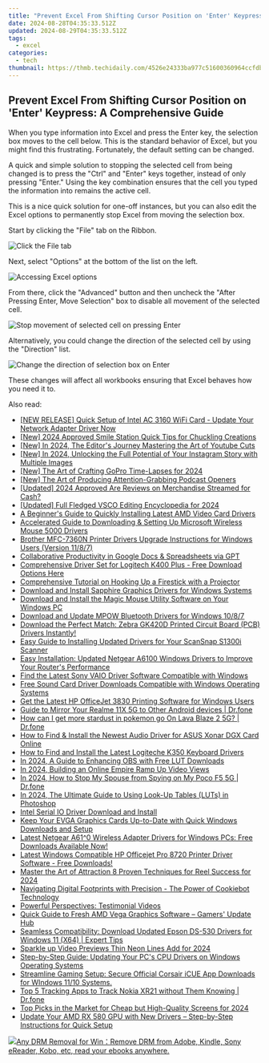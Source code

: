 ```yaml
---
title: "Prevent Excel From Shifting Cursor Position on 'Enter' Keypress: A Comprehensive Guide"
date: 2024-08-28T04:35:33.512Z
updated: 2024-08-29T04:35:33.512Z
tags:
  - excel
categories:
  - tech
thumbnail: https://thmb.techidaily.com/4526e24333ba977c51600360964ccfdbc4ba0f9b4255ce54480ebe44b63f8c8e.jpg
---
```


## Prevent Excel From Shifting Cursor Position on 'Enter' Keypress: A Comprehensive Guide

When you type information into Excel and press the Enter key, the selection box moves to the cell below. This is the standard behavior of Excel, but you might find this frustrating. Fortunately, the default setting can be changed.

 A quick and simple solution to stopping the selected cell from being changed is to press the "Ctrl" and "Enter" keys together, instead of only pressing "Enter." Using the key combination ensures that the cell you typed the information into remains the active cell.

 This is a nice quick solution for one-off instances, but you can also edit the Excel options to permanently stop Excel from moving the selection box.

 Start by clicking the "File" tab on the Ribbon.

![Click the File tab](https://static1.howtogeekimages.com/wordpress/wp-content/uploads/2020/01/file-tab.png) 

 Next, select "Options" at the bottom of the list on the left.

![Accessing Excel options](https://static1.howtogeekimages.com/wordpress/wp-content/uploads/2020/01/options.png) 

 From there, click the "Advanced" button and then uncheck the "After Pressing Enter, Move Selection" box to disable all movement of the selected cell.

![Stop movement of selected cell on pressing Enter](https://static1.howtogeekimages.com/wordpress/wp-content/uploads/2020/01/stop-enter-movement-1.png) 

 Alternatively, you could change the direction of the selected cell by using the "Direction" list.

![Change the direction of selection box on Enter](https://static1.howtogeekimages.com/wordpress/wp-content/uploads/2020/01/enter-options.png) 

 These changes will affect all workbooks ensuring that Excel behaves how you need it to.

<ins class="adsbygoogle"
     style="display:block"
     data-ad-format="autorelaxed"
     data-ad-client="ca-pub-7571918770474297"
     data-ad-slot="1223367746"></ins>



<ins class="adsbygoogle"
     style="display:block"
     data-ad-client="ca-pub-7571918770474297"
     data-ad-slot="8358498916"
     data-ad-format="auto"
     data-full-width-responsive="true"></ins>

<span class="atpl-alsoreadstyle">Also read:</span>
<div><ul>
<li><a href="https://win-amazing.techidaily.com/new-release-quick-setup-of-intel-ac-3160-wifi-card-update-your-network-adapter-driver-now/"><u>[NEW RELEASE] Quick Setup of Intel AC 3160 WiFi Card - Update Your Network Adapter Driver Now</u></a></li>
<li><a href="https://fox-direct.techidaily.com/new-2024-approved-smile-station-quick-tips-for-chuckling-creations/"><u>[New] 2024 Approved  Smile Station  Quick Tips for Chuckling Creations</u></a></li>
<li><a href="https://youtube-docs.techidaily.com/n-2024-the-editors-journey-mastering-the-art-of-youtube-cuts/"><u>[New] In 2024, The Editor's Journey  Mastering the Art of Youtube Cuts</u></a></li>
<li><a href="https://instagram-video-recordings.techidaily.com/new-in-2024-unlocking-the-full-potential-of-your-instagram-story-with-multiple-images/"><u>[New] In 2024, Unlocking the Full Potential of Your Instagram Story with Multiple Images</u></a></li>
<li><a href="https://article-posts.techidaily.com/new-the-art-of-crafting-gopro-time-lapses-for-2024/"><u>[New] The Art of Crafting GoPro Time-Lapses for 2024</u></a></li>
<li><a href="https://some-approaches.techidaily.com/new-the-art-of-producing-attention-grabbing-podcast-openers/"><u>[New] The Art of Producing Attention-Grabbing Podcast Openers</u></a></li>
<li><a href="https://fox-info.techidaily.com/updated-2024-approved-are-reviews-on-merchandise-streamed-for-cash/"><u>[Updated] 2024 Approved  Are Reviews on Merchandise Streamed for Cash?</u></a></li>
<li><a href="https://fox-http.techidaily.com/updated-full-fledged-vsco-editing-encyclopedia-for-2024/"><u>[Updated] Full Fledged VSCO Editing Encyclopedia for 2024</u></a></li>
<li><a href="https://win-amazing.techidaily.com/a-beginners-guide-to-quickly-installing-latest-amd-video-card-drivers/"><u>A Beginner's Guide to Quickly Installing Latest AMD Video Card Drivers</u></a></li>
<li><a href="https://win-amazing.techidaily.com/accelerated-guide-to-downloading-and-setting-up-microsoft-wireless-mouse-5000-drivers/"><u>Accelerated Guide to Downloading & Setting Up Microsoft Wireless Mouse 5000 Drivers</u></a></li>
<li><a href="https://win-amazing.techidaily.com/brother-mfc-7360n-printer-drivers-upgrade-instructions-for-windows-users-version-1187/"><u>Brother MFC-7360N Printer Drivers Upgrade Instructions for Windows Users (Version 11/8/7)</u></a></li>
<li><a href="https://tech-savvy.techidaily.com/collaborative-productivity-in-google-docs-and-spreadsheets-via-gpt/"><u>Collaborative Productivity in Google Docs & Spreadsheets via GPT</u></a></li>
<li><a href="https://win-amazing.techidaily.com/comprehensive-driver-set-for-logitech-k400-plus-free-download-options-here/"><u>Comprehensive Driver Set for Logitech K400 Plus - Free Download Options Here</u></a></li>
<li><a href="https://technical-tips.techidaily.com/comprehensive-tutorial-on-hooking-up-a-firestick-with-a-projector/"><u>Comprehensive Tutorial on Hooking Up a Firestick with a Projector</u></a></li>
<li><a href="https://win-amazing.techidaily.com/download-and-install-sapphire-graphics-drivers-for-windows-systems/"><u>Download and Install Sapphire Graphics Drivers for Windows Systems</u></a></li>
<li><a href="https://win-amazing.techidaily.com/download-and-install-the-magic-mouse-utility-software-on-your-windows-pc/"><u>Download and Install the Magic Mouse Utility Software on Your Windows PC</u></a></li>
<li><a href="https://win-amazing.techidaily.com/download-and-update-mpow-bluetooth-drivers-for-windows-1087/"><u>Download and Update MPOW Bluetooth Drivers for Windows 10/8/7</u></a></li>
<li><a href="https://win-amazing.techidaily.com/download-the-perfect-match-zebra-gk420d-printed-circuit-board-pcb-drivers-instantly/"><u>Download the Perfect Match: Zebra GK420D Printed Circuit Board (PCB) Drivers Instantly!</u></a></li>
<li><a href="https://win-amazing.techidaily.com/easy-guide-to-installing-updated-drivers-for-your-scansnap-s1300i-scanner/"><u>Easy Guide to Installing Updated Drivers for Your ScanSnap S1300i Scanner</u></a></li>
<li><a href="https://win-amazing.techidaily.com/easy-installation-updated-netgear-a6100-windows-drivers-to-improve-your-routers-performance/"><u>Easy Installation: Updated Netgear A6100 Windows Drivers to Improve Your Router's Performance</u></a></li>
<li><a href="https://win-amazing.techidaily.com/find-the-latest-sony-vaio-driver-software-compatible-with-windows/"><u>Find the Latest Sony VAIO Driver Software Compatible with Windows</u></a></li>
<li><a href="https://win-amazing.techidaily.com/free-sound-card-driver-downloads-compatible-with-windows-operating-systems/"><u>Free Sound Card Driver Downloads Compatible with Windows Operating Systems</u></a></li>
<li><a href="https://win-amazing.techidaily.com/get-the-latest-hp-officejet-3830-printing-software-for-windows-users/"><u>Get the Latest HP OfficeJet 3830 Printing Software for Windows Users</u></a></li>
<li><a href="https://screen-mirror.techidaily.com/guide-to-mirror-your-realme-11x-5g-to-other-android-devices-drfone-by-drfone-android/"><u>Guide to Mirror Your Realme 11X 5G to Other Android devices | Dr.fone</u></a></li>
<li><a href="https://android-pokemon-go.techidaily.com/how-can-i-get-more-stardust-in-pokemon-go-on-lava-blaze-2-5g-drfone-by-drfone-virtual-android/"><u>How can I get more stardust in pokemon go On Lava Blaze 2 5G? | Dr.fone</u></a></li>
<li><a href="https://win-amazing.techidaily.com/how-to-find-and-install-the-newest-audio-driver-for-asus-xonar-dgx-card-online/"><u>How to Find & Install the Newest Audio Driver for ASUS Xonar DGX Card Online</u></a></li>
<li><a href="https://win-amazing.techidaily.com/how-to-find-and-install-the-latest-logiteche-k350-keyboard-drivers/"><u>How to Find and Install the Latest Logiteche K350 Keyboard Drivers</u></a></li>
<li><a href="https://extra-lessons.techidaily.com/in-2024-a-guide-to-enhancing-obs-with-free-lut-downloads/"><u>In 2024, A Guide to Enhancing OBS with Free LUT Downloads</u></a></li>
<li><a href="https://youtube-tips.techidaily.com/24-building-an-online-empire-ramp-up-video-views/"><u>In 2024, Building an Online Empire  Ramp Up Video Views</u></a></li>
<li><a href="https://review-topics.techidaily.com/in-2024-how-to-stop-my-spouse-from-spying-on-my-poco-f5-5g-drfone-by-drfone-virtual-android/"><u>In 2024, How to Stop My Spouse from Spying on My Poco F5 5G | Dr.fone</u></a></li>
<li><a href="https://article-files.techidaily.com/in-2024-the-ultimate-guide-to-using-look-up-tables-luts-in-photoshop/"><u>In 2024, The Ultimate Guide to Using Look-Up Tables (LUTs) in Photoshop</u></a></li>
<li><a href="https://win-amazing.techidaily.com/intel-serial-io-driver-download-and-install/"><u>Intel Serial IO Driver Download and Install</u></a></li>
<li><a href="https://win-amazing.techidaily.com/keep-your-evga-graphics-cards-up-to-date-with-quick-windows-downloads-and-setup/"><u>Keep Your EVGA Graphics Cards Up-to-Date with Quick Windows Downloads and Setup</u></a></li>
<li><a href="https://win-amazing.techidaily.com/1722969568279-latest-netgear-a610-wireless-adapter-drivers-for-windows-pcs-free-downloads-available-now/"><u>Latest Netgear A61^0 Wireless Adapter Drivers for Windows PCs: Free Downloads Available Now!</u></a></li>
<li><a href="https://win-amazing.techidaily.com/1722976492296-latest-windows-compatible-hp-officejet-pro-8720-printer-driver-software-free-downloads/"><u>Latest Windows Compatible HP Officejet Pro 8720 Printer Driver Software - Free Downloads!</u></a></li>
<li><a href="https://extra-support.techidaily.com/master-the-art-of-attraction-8-proven-techniques-for-reel-success-for-2024/"><u>Master the Art of Attraction  8 Proven Techniques for Reel Success for 2024</u></a></li>
<li><a href="https://data-safeguard.techidaily.com/navigating-digital-footprints-with-precision-the-power-of-cookiebot-technology/"><u>Navigating Digital Footprints with Precision - The Power of Cookiebot Technology</u></a></li>
<li><a href="https://data-wizards.techidaily.com/powerful-perspectives-testimonial-videos/"><u>Powerful Perspectives: Testimonial Videos</u></a></li>
<li><a href="https://win-amazing.techidaily.com/1722967071192-quick-guide-to-fresh-amd-vega-graphics-software-gamers-update-hub/"><u>Quick Guide to Fresh AMD Vega Graphics Software – Gamers' Update Hub</u></a></li>
<li><a href="https://win-amazing.techidaily.com/seamless-compatibility-download-updated-epson-ds-530-drivers-for-windows-11-x64-expert-tips/"><u>Seamless Compatibility: Download Updated Epson DS-530 Drivers for Windows 11 (X64) | Expert Tips</u></a></li>
<li><a href="https://facebook-video-footage.techidaily.com/sparkle-up-video-previews-thin-neon-lines-add-for-2024/"><u>Sparkle up Video Previews  Thin Neon Lines Add for 2024</u></a></li>
<li><a href="https://win-amazing.techidaily.com/step-by-step-guide-updating-your-pcs-cpu-drivers-on-windows-operating-systems/"><u>Step-by-Step Guide: Updating Your PC's CPU Drivers on Windows Operating Systems</u></a></li>
<li><a href="https://win-amazing.techidaily.com/streamline-gaming-setup-secure-official-corsair-icue-app-downloads-for-windows-1110-systems/"><u>Streamline Gaming Setup: Secure Official Corsair iCUE App Downloads for WIndows 11/10 Systems.</u></a></li>
<li><a href="https://android-location-track.techidaily.com/top-5-tracking-apps-to-track-nokia-xr21-without-them-knowing-drfone-by-drfone-virtual-android/"><u>Top 5 Tracking Apps to Track Nokia XR21 without Them Knowing | Dr.fone</u></a></li>
<li><a href="https://some-skills.techidaily.com/top-picks-in-the-market-for-cheap-but-high-quality-screens-for-2024/"><u>Top Picks in the Market for Cheap but High-Quality Screens for 2024</u></a></li>
<li><a href="https://win-amazing.techidaily.com/1722971546753-update-your-amd-rx-580-gpu-with-new-drivers-step-by-step-instructions-for-quick-setup/"><u>Update Your AMD RX 580 GPU with New Drivers – Step-by-Step Instructions for Quick Setup</u></a></li>
</ul></div>

<!-- affiliate ads begin -->
<a href="https://secure.2checkout.com/order/checkout.php?PRODS=4600113&QTY=1&AFFILIATE=108875&CART=1"><img src="https://www.epubor.com/images/drm-removal-feature2.png" border="0">Any DRM Removal for Win：Remove DRM from Adobe, Kindle, Sony eReader, Kobo, etc, read your ebooks anywhere.</a>
<!-- affiliate ads end -->